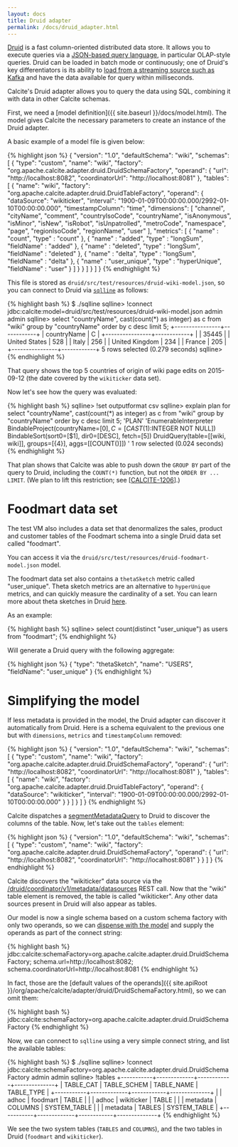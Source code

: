 ```yaml
---
layout: docs
title: Druid adapter
permalink: /docs/druid_adapter.html
---
```

<!--
{% comment %}
Licensed to the Apache Software Foundation (ASF) under one or more
contributor license agreements.  See the NOTICE file distributed with
this work for additional information regarding copyright ownership.
The ASF licenses this file to you under the Apache License, Version 2.0
(the "License"); you may not use this file except in compliance with
the License.  You may obtain a copy of the License at

http://www.apache.org/licenses/LICENSE-2.0

Unless required by applicable law or agreed to in writing, software
distributed under the License is distributed on an "AS IS" BASIS,
WITHOUT WARRANTIES OR CONDITIONS OF ANY KIND, either express or implied.
See the License for the specific language governing permissions and
limitations under the License.
{% endcomment %}
-->

[Druid](http://druid.io/) is a fast column-oriented distributed data
store. It allows you to execute queries via a
[JSON-based query language](http://druid.io/docs/0.9.2/querying/querying.html),
in particular OLAP-style queries.
Druid can be loaded in batch mode or continuously; one of Druid's key
differentiators is its ability to
[load from a streaming source such as Kafka](http://druid.io/docs/0.9.2/ingestion/stream-ingestion.html)
and have the data available for query within milliseconds.

Calcite's Druid adapter allows you to query the data using SQL,
combining it with data in other Calcite schemas.

First, we need a
[model definition]({{ site.baseurl }}/docs/model.html).
The model gives Calcite the necessary parameters to create an instance
of the Druid adapter.

A basic example of a model file is given below:

{% highlight json %}
{
  "version": "1.0",
  "defaultSchema": "wiki",
  "schemas": [
    {
      "type": "custom",
      "name": "wiki",
      "factory": "org.apache.calcite.adapter.druid.DruidSchemaFactory",
      "operand": {
        "url": "http://localhost:8082",
        "coordinatorUrl": "http://localhost:8081"
      },
      "tables": [
        {
          "name": "wiki",
          "factory": "org.apache.calcite.adapter.druid.DruidTableFactory",
          "operand": {
            "dataSource": "wikiticker",
            "interval": "1900-01-09T00:00:00.000/2992-01-10T00:00:00.000",
            "timestampColumn": "time",
            "dimensions": [
              "channel",
              "cityName",
              "comment",
              "countryIsoCode",
              "countryName",
              "isAnonymous",
              "isMinor",
              "isNew",
              "isRobot",
              "isUnpatrolled",
              "metroCode",
              "namespace",
              "page",
              "regionIsoCode",
              "regionName",
              "user"
            ],
            "metrics": [
              {
                "name" : "count",
                "type" : "count"
              },
              {
                "name" : "added",
                "type" : "longSum",
                "fieldName" : "added"
              },
              {
                "name" : "deleted",
                "type" : "longSum",
                "fieldName" : "deleted"
              },
              {
                "name" : "delta",
                "type" : "longSum",
                "fieldName" : "delta"
              },
              {
                "name" : "user_unique",
                "type" : "hyperUnique",
                "fieldName" : "user"
              }
            ]
          }
        }
      ]
    }
  ]
}
{% endhighlight %}

This file is stored as `druid/src/test/resources/druid-wiki-model.json`,
so you can connect to Druid via
[`sqlline`](https://github.com/julianhyde/sqlline)
as follows:

{% highlight bash %}
$ ./sqlline
sqlline> !connect jdbc:calcite:model=druid/src/test/resources/druid-wiki-model.json admin admin
sqlline> select "countryName", cast(count(*) as integer) as c
         from "wiki"
         group by "countryName"
         order by c desc limit 5;
+----------------+------------+
| countryName    |     C      |
+----------------+------------+
|                | 35445      |
| United States  | 528        |
| Italy          | 256        |
| United Kingdom | 234        |
| France         | 205        |
+----------------+------------+
5 rows selected (0.279 seconds)
sqlline>
{% endhighlight %}

That query shows the top 5 countries of origin of wiki page edits
on 2015-09-12 (the date covered by the `wikiticker` data set).

Now let's see how the query was evaluated:

{% highlight bash %}
sqlline> !set outputformat csv
sqlline> explain plan for
         select "countryName", cast(count(*) as integer) as c
         from "wiki"
         group by "countryName"
         order by c desc limit 5;
'PLAN'
'EnumerableInterpreter
  BindableProject(countryName=[$0], C=[CAST($1):INTEGER NOT NULL])
    BindableSort(sort0=[$1], dir0=[DESC], fetch=[5])
      DruidQuery(table=[[wiki, wiki]], groups=[{4}], aggs=[[COUNT()]])
'
1 row selected (0.024 seconds)
{% endhighlight %}

That plan shows that Calcite was able to push down the `GROUP BY`
part of the query to Druid, including the `COUNT(*)` function,
but not the `ORDER BY ... LIMIT`. (We plan to lift this restriction;
see [[CALCITE-1206](https://issues.apache.org/jira/browse/CALCITE-1206)].)

# Foodmart data set

The test VM also includes a data set that denormalizes
the sales, product and customer tables of the Foodmart schema
into a single Druid data set called "foodmart".

You can access it via the
`druid/src/test/resources/druid-foodmart-model.json` model.

The foodmart data set also contains a `thetaSketch` metric called
"user_unique". Theta sketch metrics are an alternative to `hyperUnique`
metrics, and can quickly measure the cardinality of a set. You can learn more 
about theta sketches in Druid [here](http://druid.io/docs/latest/development/extensions-core/datasketches-aggregators.html).

As an example:

{% highlight bash %}
sqlline> select count(distinct "user_unique") as users from "foodmart";
{% endhighlight %}

Will generate a Druid query with the following aggregate:

{% highlight json %}
{
  "type": "thetaSketch",
  "name": "USERS",
  "fieldName": "user_unique"
}
{% endhighlight %}

# Simplifying the model

If less metadata is provided in the model, the Druid adapter can discover
it automatically from Druid. Here is a schema equivalent to the previous one
but with `dimensions`, `metrics` and `timestampColumn` removed:

{% highlight json %}
{
  "version": "1.0",
  "defaultSchema": "wiki",
  "schemas": [
    {
      "type": "custom",
      "name": "wiki",
      "factory": "org.apache.calcite.adapter.druid.DruidSchemaFactory",
      "operand": {
        "url": "http://localhost:8082",
        "coordinatorUrl": "http://localhost:8081"
      },
      "tables": [
        {
          "name": "wiki",
          "factory": "org.apache.calcite.adapter.druid.DruidTableFactory",
          "operand": {
            "dataSource": "wikiticker",
            "interval": "1900-01-09T00:00:00.000/2992-01-10T00:00:00.000"
          }
        }
      ]
    }
  ]
}
{% endhighlight %}

Calcite dispatches a
[segmentMetadataQuery](http://druid.io/docs/latest/querying/segmentmetadataquery.html)
to Druid to discover the columns of the table.
Now, let's take out the `tables` element:

{% highlight json %}
{
  "version": "1.0",
  "defaultSchema": "wiki",
  "schemas": [
    {
      "type": "custom",
      "name": "wiki",
      "factory": "org.apache.calcite.adapter.druid.DruidSchemaFactory",
      "operand": {
        "url": "http://localhost:8082",
        "coordinatorUrl": "http://localhost:8081"
      }
    }
  ]
}
{% endhighlight %}

Calcite discovers the "wikiticker" data source via the
[/druid/coordinator/v1/metadata/datasources](http://druid.io/docs/latest/design/coordinator.html#metadata-store-information)
REST call. Now that the "wiki" table element is removed, the table is called
"wikiticker". Any other data sources present in Druid will also appear as
tables.

Our model is now a single schema based on a custom schema factory with only two
operands, so we can
[dispense with the model](https://issues.apache.org/jira/browse/CALCITE-1206)
and supply the operands as part of the connect string:

{% highlight bash %}
  jdbc:calcite:schemaFactory=org.apache.calcite.adapter.druid.DruidSchemaFactory; schema.url=http://localhost:8082; schema.coordinatorUrl=http://localhost:8081
{% endhighlight %}

In fact, those are the
[default values of the operands]({{ site.apiRoot }}/org/apache/calcite/adapter/druid/DruidSchemaFactory.html),
so we can omit them:

{% highlight bash %}
  jdbc:calcite:schemaFactory=org.apache.calcite.adapter.druid.DruidSchemaFactory
{% endhighlight %}

Now, we can connect to `sqlline` using a very simple connect string, and list
the available tables:

{% highlight bash %}
$ ./sqlline
sqlline> !connect jdbc:calcite:schemaFactory=org.apache.calcite.adapter.druid.DruidSchemaFactory admin admin
sqlline> !tables
+-----------+-------------+------------+--------------+
| TABLE_CAT | TABLE_SCHEM | TABLE_NAME | TABLE_TYPE   |
+-----------+-------------+------------+--------------+
|           | adhoc       | foodmart   | TABLE        |
|           | adhoc       | wikiticker | TABLE        |
|           | metadata    | COLUMNS    | SYSTEM_TABLE |
|           | metadata    | TABLES     | SYSTEM_TABLE |
+-----------+-------------+------------+--------------+
{% endhighlight %}

We see the two system tables (`TABLES` and `COLUMNS`),
and the two tables in Druid (`foodmart` and `wikiticker`).

